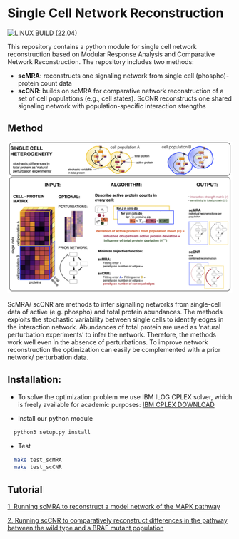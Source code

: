 # Single Cell Network Reconstruction
[![LINUX BUILD (22.04)](https://github.com/ibivu/scmra/actions/workflows/python-app.yml/badge.svg)](https://github.com/ibivu/scmra/actions/workflows/python-app.yml)

This repository contains a python module for single cell network reconstruction based on Modular Response Analysis and Comparative Network Reconstruction.
The repository includes two methods:

  - **scMRA**: reconstructs one signaling network from single cell (phospho)-protein count data
  - **scCNR**: builds on scMRA for comparative network reconstruction of a set of cell populations (e.g., cell states).
               ScCNR reconstructs one shared signaling network with population-specific interaction strengths
   
## Method

![Method](https://github.com/ibivu/scmra/blob/main/docs/scCNR_Overview.png)

ScMRA/ scCNR are methods to infer signalling networks from single-cell data of active (e.g. phospho) and total protein abundances. 
The methods exploits the stochastic variability between single cells to identify edges in the interaction network. 
Abundances of total protein are used as ’natural perturbation experiments’ to infer the network. Therefore, the methods work well
even in the absence of perturbations. To improve network reconstruction the optimization can easily be complemented with a prior network/ perturbation data.

## Installation:

- To solve the optimization problem we use IBM ILOG CPLEX solver, which is freely available for academic purposes:
[IBM CPLEX DOWNLOAD](https://www.ibm.com/support/pages/downloading-ibm-ilog-cplex-optimization-studio-2010)

- Install our python module
```bash
  python3 setup.py install
```

- Test
```bash
  make test_scMRA
  make test_scCNR
```

## Tutorial

[1. Running scMRA to reconstruct a model network of the MAPK pathway](http://htmlpreview.github.io/?https://github.com/ibivu/scmra/blob/main/docs/scMRA_Tutorial.html)

[2. Running scCNR to comparatively reconstruct differences in the pathway between the wild type and a BRAF mutant population](http://htmlpreview.github.io/?https://github.com/ibivu/scmra/blob/main/docs/scCNR_Tutorial.html)
